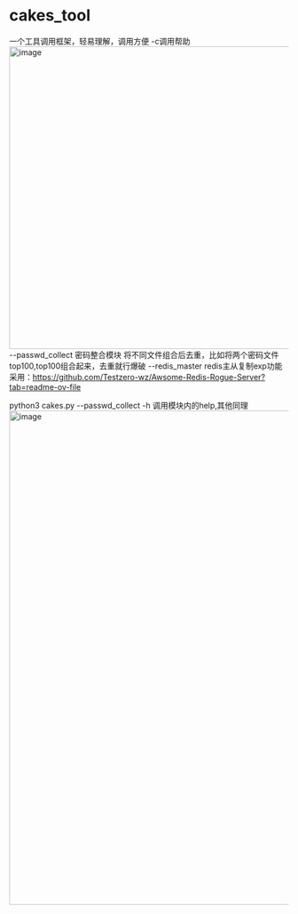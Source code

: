# cakes_tool
一个工具调用框架，轻易理解，调用方便
-c调用帮助
<img width="545" alt="image" src="https://github.com/our-cakes/cakes_tool/assets/108233951/54d92f2c-fce3-4415-a875-9e7fe1df15ad">
  --passwd_collect  密码整合模块 将不同文件组合后去重，比如将两个密码文件top100,top100组合起来，去重就行爆破
  --redis_master    redis主从复制exp功能 采用：https://github.com/Testzero-wz/Awsome-Redis-Rogue-Server?tab=readme-ov-file

 python3 cakes.py --passwd_collect -h 调用模块内的help,其他同理
  <img width="890" alt="image" src="https://github.com/our-cakes/cakes_tool/assets/108233951/9ffb7ceb-c067-4bb1-b8ff-ef90498e8d36">

